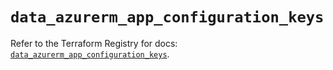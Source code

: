 # `data_azurerm_app_configuration_keys`

Refer to the Terraform Registry for docs: [`data_azurerm_app_configuration_keys`](https://registry.terraform.io/providers/hashicorp/azurerm/4.8.0/docs/data-sources/app_configuration_keys).
